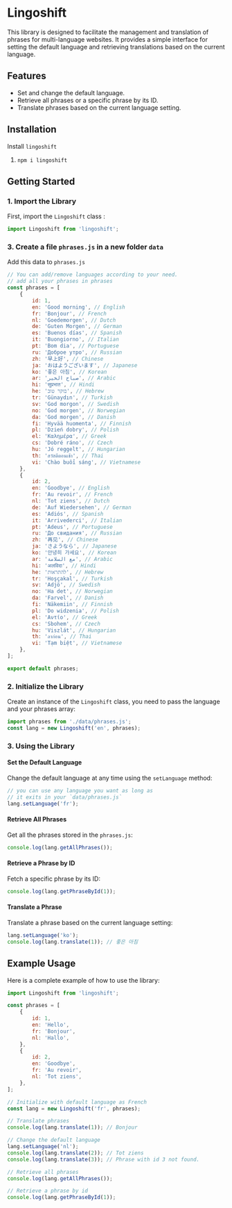 # Lingoshift

This library is designed to facilitate the management and translation of phrases for multi-language websites.
It provides a simple interface for setting the default language and retrieving translations based on the current language.

## Features

- Set and change the default language.
- Retrieve all phrases or a specific phrase by its ID.
- Translate phrases based on the current language setting.

## Installation

Install `lingoshift`

1. `npm i lingoshift`

## Getting Started

### 1. Import the Library

First, import the `Lingoshift` class :

```javascript
import Lingoshift from 'lingoshift';
```

### 3. Create a file `phrases.js` in a new folder `data`

Add this data to `phrases.js`

```javascript
// You can add/remove languages according to your need.
// add all your phrases in phrases
const phrases = [
    {
        id: 1,
        en: 'Good morning', // English
        fr: 'Bonjour', // French
        nl: 'Goedemorgen', // Dutch
        de: 'Guten Morgen', // German
        es: 'Buenos días', // Spanish
        it: 'Buongiorno', // Italian
        pt: 'Bom dia', // Portuguese
        ru: 'Доброе утро', // Russian
        zh: '早上好', // Chinese
        ja: 'おはようございます', // Japanese
        ko: '좋은 아침', // Korean
        ar: 'صباح الخير', // Arabic
        hi: 'सुप्रभात', // Hindi
        he: 'בוקר טוב', // Hebrew
        tr: 'Günaydın', // Turkish
        sv: 'God morgon', // Swedish
        no: 'God morgen', // Norwegian
        da: 'God morgen', // Danish
        fi: 'Hyvää huomenta', // Finnish
        pl: 'Dzień dobry', // Polish
        el: 'Καλημέρα', // Greek
        cs: 'Dobré ráno', // Czech
        hu: 'Jó reggelt', // Hungarian
        th: 'สวัสดีตอนเช้า', // Thai
        vi: 'Chào buổi sáng', // Vietnamese
    },
    {
        id: 2,
        en: 'Goodbye', // English
        fr: 'Au revoir', // French
        nl: 'Tot ziens', // Dutch
        de: 'Auf Wiedersehen', // German
        es: 'Adiós', // Spanish
        it: 'Arrivederci', // Italian
        pt: 'Adeus', // Portuguese
        ru: 'До свидания', // Russian
        zh: '再见', // Chinese
        ja: 'さようなら', // Japanese
        ko: '안녕히 가세요', // Korean
        ar: 'مع السلامة', // Arabic
        hi: 'अलविदा', // Hindi
        he: 'להתראות', // Hebrew
        tr: 'Hoşçakal', // Turkish
        sv: 'Adjö', // Swedish
        no: 'Ha det', // Norwegian
        da: 'Farvel', // Danish
        fi: 'Näkemiin', // Finnish
        pl: 'Do widzenia', // Polish
        el: 'Αντίο', // Greek
        cs: 'Sbohem', // Czech
        hu: 'Viszlát', // Hungarian
        th: 'ลาก่อน', // Thai
        vi: 'Tạm biệt', // Vietnamese
    },
];

export default phrases;
```

### 2. Initialize the Library

Create an instance of the `Lingoshift` class, you need to pass the language and your phrases array:

```javascript
import phrases from './data/phrases.js';
const lang = new Lingoshift('en', phrases);
```

### 3. Using the Library

#### Set the Default Language

Change the default language at any time using the `setLanguage` method:

```javascript
// you can use any language you want as long as
// it exits in your `data/phrases.js`
lang.setLanguage('fr');
```

#### Retrieve All Phrases

Get all the phrases stored in the `phrases.js`:

```javascript
console.log(lang.getAllPhrases());
```

#### Retrieve a Phrase by ID

Fetch a specific phrase by its ID:

```javascript
console.log(lang.getPhraseById(1));
```

#### Translate a Phrase

Translate a phrase based on the current language setting:

```javascript
lang.setLanguage('ko');
console.log(lang.translate(1)); // 좋은 아침
```

## Example Usage

Here is a complete example of how to use the library:

```javascript
import Lingoshift from 'lingoshift';

const phrases = [
    {
        id: 1,
        en: 'Hello',
        fr: 'Bonjour',
        nl: 'Hallo',
    },
    {
        id: 2,
        en: 'Goodbye',
        fr: 'Au revoir',
        nl: 'Tot ziens',
    },
];

// Initialize with default language as French
const lang = new Lingoshift('fr', phrases);

// Translate phrases
console.log(lang.translate(1)); // Bonjour

// Change the default language
lang.setLanguage('nl');
console.log(lang.translate(2)); // Tot ziens
console.log(lang.translate(3)); // Phrase with id 3 not found.

// Retrieve all phrases
console.log(lang.getAllPhrases());

// Retrieve a phrase by id
console.log(lang.getPhraseById(1));
```
